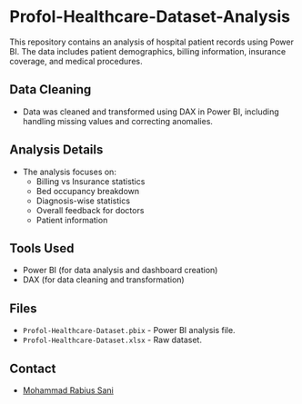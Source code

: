 # Profol-Healthcare-Dataset-Analysis

This repository contains an analysis of hospital patient records using Power BI. The data includes patient demographics, billing information, insurance coverage, and medical procedures.

## Data Cleaning
- Data was cleaned and transformed using DAX in Power BI, including handling missing values and correcting anomalies.

## Analysis Details
- The analysis focuses on:
  - Billing vs Insurance statistics
  - Bed occupancy breakdown
  - Diagnosis-wise statistics
  - Overall feedback for doctors
  - Patient information

## Tools Used
- Power BI (for data analysis and dashboard creation)
- DAX (for data cleaning and transformation)

## Files
- `Profol-Healthcare-Dataset.pbix` - Power BI analysis file.
- `Profol-Healthcare-Dataset.xlsx` - Raw dataset.
## Contact
- [Mohammad Rabius Sani](mailto:mohammad.rabius.sanii@gmail.com)


